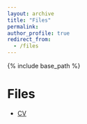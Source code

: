 ```yaml
---
layout: archive
title: "Files"
permalink:
author_profile: true
redirect_from:
  - /files
---
```


{% include base_path %}

# Files

- [CV](https://gulzarali19.github.io/files/Gulzar_Ali_Resume.pdf)
